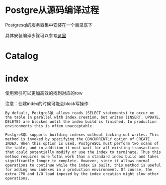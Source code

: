 # Postgre从源码编译过程

Postgresql的服务器集中安装在一个目录底下

具体安装编译步骤可以参考[这里](../database/webResources/COMP9315%2022T1%20-%20Prac%20Exercise%2001.html)

# Catalog



# index

使用索引可以更加高效的找到对应的row

注意：创建index的时候可能会block写操作

```
By default, PostgreSQL allows reads (SELECT statements) to occur on the table in parallel with index creation, but writes (INSERT, UPDATE, DELETE) are blocked until the index build is finished. In production environments this is often unacceptable. 

PostgreSQL supports building indexes without locking out writes. This method is invoked by specifying the CONCURRENTLY option of CREATE INDEX. When this option is used, PostgreSQL must perform two scans of the table, and in addition it must wait for all existing transactions that could potentially modify or use the index to terminate. Thus this method requires more total work than a standard index build and takes significantly longer to complete. However, since it allows normal operations to continue while the index is built, this method is useful for adding new indexes in a production environment. Of course, the extra CPU and I/O load imposed by the index creation might slow other operations.

```

